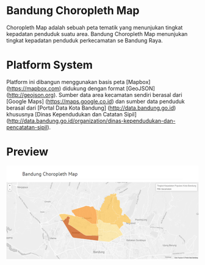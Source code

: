 # Bandung Choropleth Map

Choropleth Map adalah sebuah peta tematik yang menunjukan tingkat kepadatan penduduk suatu area. Bandung Choropleth Map menunjukan tingkat kepadatan penduduk perkecamatan se Bandung Raya.

# Platform System
Platform ini dibangun menggunakan basis peta [Mapbox] (https://mapbox.com) didukung dengan format [GeoJSON] (http://geojson.org). Sumber data area kecamatan sendiri berasal dari [Google Maps] (https://maps.google.co.id) dan sumber data penduduk berasal dari [Portal Data Kota Bandung] (http://data.bandung.go.id) khususnya [Dinas Kependudukan dan Catatan Sipil] (http://data.bandung.go.id/organization/dinas-kependudukan-dan-pencatatan-sipil).

# Preview
![Preview](https://github.com/tryfatur/bdg-choropleth-map/raw/master/preview.png)